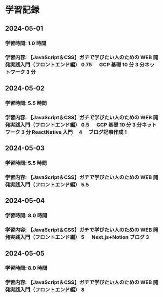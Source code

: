 # 学習記録

## 2024-05-01

### 学習時間: 1.0 時間

### 学習内容: 【JavaScript＆CSS】ガチで学びたい人のための WEB 開発実践入門（フロントエンド編） 0.75 　 GCP 基礎 10 分 3 分ネットワーク 3 分

## 2024-05-02

### 学習時間: 5.5 時間

### 学習内容: 【JavaScript＆CSS】ガチで学びたい人のための WEB 開発実践入門（フロントエンド編） 0.5 　 GCP 基礎 10 分 3 分ネットワーク 3 分 ReactNative 入門　 4 　ブログ記事作成 1

## 2024-05-03

### 学習時間: 5.5 時間

### 学習内容: 【JavaScript＆CSS】ガチで学びたい人のための WEB 開発実践入門（フロントエンド編） 5.5 　

## 2024-05-04

### 学習時間: 8.0 時間

### 学習内容: 【JavaScript＆CSS】ガチで学びたい人のための WEB 開発実践入門（フロントエンド編） 5 　 Next.js+Notion ブログ 3

## 2024-05-05

### 学習時間: 8.0 時間

### 学習内容: 【JavaScript＆CSS】ガチで学びたい人のための WEB 開発実践入門（フロントエンド編） 8
